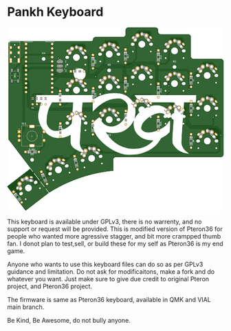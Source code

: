 # Pankh Keyboard
![Pankh PCB render](images/pcb-top.svg)

This keyboard is available under GPLv3, there is no warrenty, and no support or request will be provided. 
This is modified version of Pteron36 for people who wanted more agressive stagger, and bit more crampped thumb fan. 
I donot plan to test,sell, or build these for my self as Pteron36 is my end game.

Anyone who wants to use this keyboard files can do so as per GPLv3 guidance and limitation.
Do not ask for modificaitons, make a fork and do whatever you want. Just make sure to give due credit to original Pteron project, and Pteron36 project.

The firmware is same as Pteron36 keyboard, available in QMK and VIAL main branch.

Be Kind, Be Awesome, do not bully anyone.